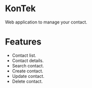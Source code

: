 # KonTek

Web application to manage your contact.

# Features

- Contact list.
- Contact details.
- Search contact.
- Create contact.
- Update contact.
- Delete contact.
